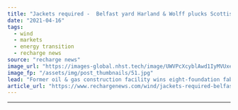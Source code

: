 ```yaml
---
title: "Jackets required -  Belfast yard Harland & Wolff plucks Scottish offshore wind plum"
date: "2021-04-16"
tags: 
  - wind
  - markets
  - energy transition
  - recharge news
source: "recharge news"
image_url: "https://images-global.nhst.tech/image/UWVPcXcyblAwd1IyMVUxeW9od0NJMGtRMXNQRjBacUtGamkvcXVXeklRbz0=/nhst/binary/9371309cbced89cbe596879a0106a575"
image_fp: "/assets/img/post_thumbnails/51.jpg"
lead: "Former oil & gas construction facility wins eight-foundation fabrication deal for 450MW EDF-ESB Neart na Gaoithe project in North Sea"
article_url: "https://www.rechargenews.com/wind/jackets-required-belfast-yard-harland-wolff-plucks-scottish-offshore-wind-plum/2-1-997022"
---
```


---
